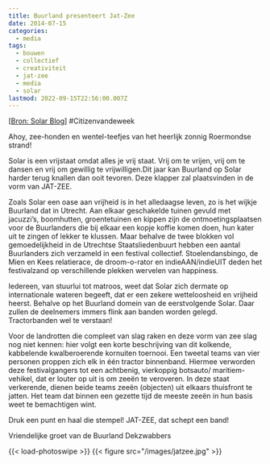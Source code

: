 ```yaml
---
title: Buurland presenteert Jat-Zee
date: 2014-07-15
categories:
  - media
tags:
  - bouwen
  - collectief
  - creativiteit
  - jat-zee
  - media
  - solar
lastmod: 2022-09-15T22:56:00.007Z
---
```


[[Bron: Solar Blog](http://solarweekend.com/nl/blog/buurland-presenteert-jat-zee)] #Citizenvandeweek

Ahoy, zee-honden en wentel-teefjes van het heerlijk zonnig Roermondse strand!

Solar is een vrijstaat omdat alles je vrij staat. Vrij om te vrijen, vrij om te dansen en vrij om gewillig te vrijwilligen.Dit jaar kan Buurland op Solar harder terug knallen dan ooit tevoren. Deze klapper zal plaatsvinden in de vorm van JAT-ZEE.

Zoals Solar een oase aan vrijheid is in het alledaagse leven, zo is het wijkje Buurland dat in Utrecht. Aan elkaar geschakelde tuinen gevuld met jacuzzi’s, boomhutten, groentetuinen en kippen zijn de ontmoetingsplaatsen voor de Buurlanders die bij elkaar een kopje koffie komen doen, hun kater uit te zingen of lekker te klussen. Maar behalve de twee blokken vol gemoedelijkheid in de Utrechtse Staatsliedenbuurt hebben een aantal Buurlanders zich verzameld in een festival collectief. Stoelendansbingo, de Mien en Kees relatierace, de droom-o-rator en indieAAN/indieUIT deden het festivalzand op verschillende plekken wervelen van happiness.

Iedereen, van stuurlui tot matroos, weet dat Solar zich dermate op internationale wateren begeeft, dat er een zekere wetteloosheid en vrijheid heerst. Behalve op het Buurland domein van de eerstvolgende Solar. Daar zullen de deelnemers immers flink aan banden worden gelegd. Tractorbanden wel te verstaan!

Voor de landrotten die compleet van slag raken en deze vorm van zee slag nog niet kennen: hier volgt een korte beschrijving van dit kolkende, kabbelende kwalberoerende kornuiten toernooi. Een tweetal teams van vier personen proppen zich elk in één tractor binnenband. Hiermee verworden deze festivalgangers tot een achtbenig, vierkoppig botsauto/ maritiem-vehikel, dat er louter op uit is om zeeën te veroveren. In deze staat verkerende, dienen beide teams zeeën (objecten) uit elkaars thuisfront te jatten. Het team dat binnen een gezette tijd de meeste zeeën in hun basis weet te bemachtigen wint.

Druk een punt en haal die stempel! JAT-ZEE, dat schept een band!

Vriendelijke groet van de Buurland Dekzwabbers

{{< load-photoswipe >}}
{{< figure src="/images/jatzee.jpg" >}}
